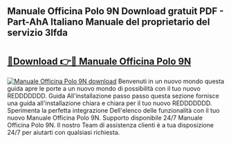 ## Manuale Officina Polo 9N Download gratuit PDF - Part-AhA Italiano Manuale del proprietario del servizio 3lfda

# <h2><a href="http://dff8f3.blite.top/?on=Manuale+Officina+Polo+9N">🔗Download 👉🔴 Manuale Officina Polo 9N</a></h2>

[![Manuale Officina Polo 9N download](https://i.imgur.com/lujVjoI.png)](http://dff8f3.blite.top/?on=Manuale+Officina+Polo+9N)
Benvenuti in un nuovo mondo questa guida apre le porte a un nuovo mondo di possibilità con il tuo nuovo REDDDDDDD. Guida All'installazione passo passo questa sezione fornisce una guida all'installazione chiara e chiara per il tuo nuovo REDDDDDDD. Sperimenta la perfetta integrazione Dell'elenco delle funzionalità con il tuo nuovo Manuale Officina Polo 9N. Supporto disponibile 24/7 Manuale Officina Polo 9N. Il nostro Team di assistenza clienti è a tua disposizione 24/7 per aiutarti con qualsiasi richiesta.
